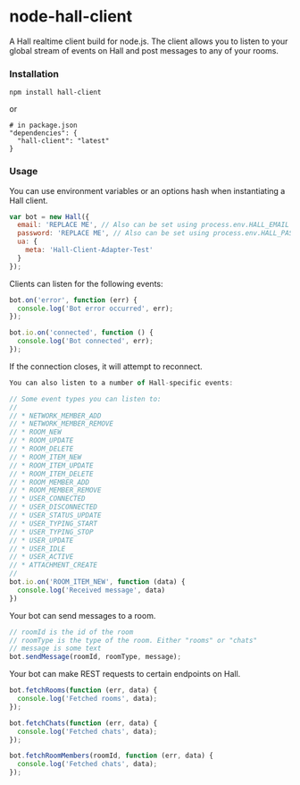 node-hall-client
================

A Hall realtime client build for node.js. The client allows you to listen to
your global stream of events on Hall and post messages to any of your rooms.

### Installation

    npm install hall-client

or

    # in package.json
    "dependencies": {
      "hall-client": "latest"
    }

### Usage

You can use environment variables or an options hash when instantiating a Hall
client.

```javascript
var bot = new Hall({
  email: 'REPLACE ME', // Also can be set using process.env.HALL_EMAIL
  password: 'REPLACE ME', // Also can be set using process.env.HALL_PASSWORD
  ua: {
    meta: 'Hall-Client-Adapter-Test'
  }
});
```

Clients can listen for the following events:

```javascript
bot.on('error', function (err) {
  console.log('Bot error occurred', err);
});

bot.io.on('connected', function () {
  console.log('Bot connected', err);
});
```

If the connection closes, it will attempt to reconnect.

```javascript
You can also listen to a number of Hall-specific events:

// Some event types you can listen to:
//
// * NETWORK_MEMBER_ADD
// * NETWORK_MEMBER_REMOVE
// * ROOM_NEW
// * ROOM_UPDATE
// * ROOM_DELETE
// * ROOM_ITEM_NEW
// * ROOM_ITEM_UPDATE
// * ROOM_ITEM_DELETE
// * ROOM_MEMBER_ADD
// * ROOM_MEMBER_REMOVE
// * USER_CONNECTED
// * USER_DISCONNECTED
// * USER_STATUS_UPDATE
// * USER_TYPING_START
// * USER_TYPING_STOP
// * USER_UPDATE
// * USER_IDLE
// * USER_ACTIVE
// * ATTACHMENT_CREATE
//
bot.io.on('ROOM_ITEM_NEW', function (data) {
  console.log('Received message', data)
})
```

Your bot can send messages to a room.

```javascript
// roomId is the id of the room
// roomType is the type of the room. Either "rooms" or "chats"
// message is some text
bot.sendMessage(roomId, roomType, message);
```

Your bot can make REST requests to certain endpoints on Hall.

```javascript
bot.fetchRooms(function (err, data) {
  console.log('Fetched rooms', data);
});

bot.fetchChats(function (err, data) {
  console.log('Fetched chats', data);
});

bot.fetchRoomMembers(roomId, function (err, data) {
  console.log('Fetched chats', data);
});
```

